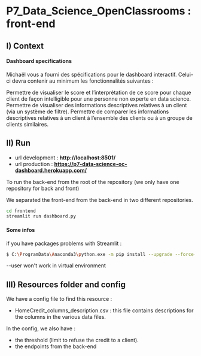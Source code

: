 # P7_Data_Science_OpenClassrooms : front-end

## I) Context

#### Dashboard specifications

Michaël vous a fourni des spécifications pour le dashboard interactif. Celui-ci devra contenir au minimum les
fonctionnalités suivantes :

Permettre de visualiser le score et l’interprétation de ce score pour chaque client de façon intelligible pour une
personne non experte en data science.
Permettre de visualiser des informations descriptives relatives à un client (via un système de filtre).
Permettre de comparer les informations descriptives relatives à un client à l’ensemble des clients ou à un groupe de
clients similaires.

## II) Run

- url development :  **http://localhost:8501/**
- url production : **https://p7-data-science-oc-dashboard.herokuapp.com/**

To run the back-end from the root of the repository (we only have one repository for back and front)

We separated the front-end from the back-end in two different repositories.

```bash
cd frontend
streamlit run dashboard.py
```

#### Some infos

if you have packages problems with Streamlit :

````bash
$ C:\ProgramData\Anaconda3\python.exe -m pip install --upgrade --force-reinstall streamlit 
````

--user won't work in virtual environment

## III) Resources folder and config

We have a config file to find this resource :

- HomeCredit_columns_description.csv : this file contains descriptions for the columns in the various data files.

In the config, we also have :

- the threshold (limit to refuse the credit to a client).
- the endpoints from the back-end
